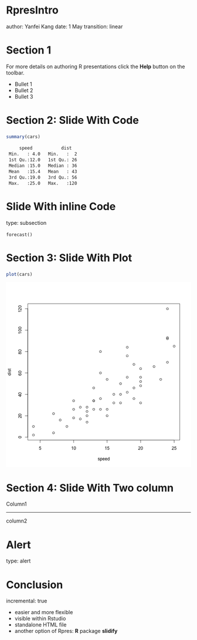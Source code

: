 RpresIntro
========================================================
author: Yanfei Kang
date: 1 May
transition: linear

Section 1
========================================================


For more details on authoring R presentations click the
**Help** button on the toolbar.

- Bullet 1
- Bullet 2
- Bullet 3

Section 2: Slide With Code
========================================================



```r
summary(cars)
```

```
     speed           dist    
 Min.   : 4.0   Min.   :  2  
 1st Qu.:12.0   1st Qu.: 26  
 Median :15.0   Median : 36  
 Mean   :15.4   Mean   : 43  
 3rd Qu.:19.0   3rd Qu.: 56  
 Max.   :25.0   Max.   :120  
```

Slide With inline Code
========================================================
type: subsection

`forecast()`

Section 3: Slide With Plot
========================================================



```r
plot(cars)
```

<img src="RpresIntro-figure/unnamed-chunk-2.png" title="plot of chunk unnamed-chunk-2" alt="plot of chunk unnamed-chunk-2" style="display: block; margin: auto;" />

Section 4: Slide With Two column
========================================================

Column1
***
column2


Alert
========================================================
type: alert

Conclusion
========================================================
incremental: true

- easier and more flexible
- visible within Rstudio
- standalone HTML file
- another option of Rpres: **R** package **slidify**
